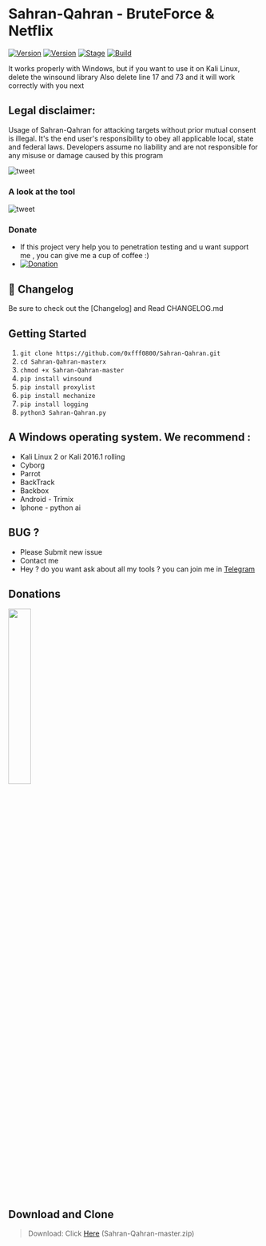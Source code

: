 # Sahran-Qahran - BruteForce & Netflix

[![Version](https://img.shields.io/badge/Brutesploit-1.1.0-brightgreen.svg?maxAge=259200)]()
[![Version](https://img.shields.io/badge/Codename-Pretty-red.svg?maxAge=259200)]()
[![Stage](https://img.shields.io/badge/Release-Stable-brightgreen.svg)]()
[![Build](https://img.shields.io/badge/Supported_OS-Linux-orange.svg)]()

It works properly with Windows, but if you want to use it on Kali Linux, delete the winsound library
Also delete line 17 and 73 and it will work correctly with you next

## Legal disclaimer:

Usage of Sahran-Qahran for attacking targets without prior mutual consent is illegal. It's the end user's responsibility to obey all applicable local, state and federal laws. Developers assume no liability and are not responsible for any misuse or damage caused by this program 

![tweet](https://www.up-00.com/i/00176/n5afde4zf7e9.jpg)

### A look at the tool

![tweet](https://www.up-00.com/i/00176/p6eeoeea7bu9.png)

### Donate
- If this project very help you to penetration testing  and u want support me , you can give me a cup of coffee :)
- [![Donation](https://img.shields.io/badge/bitcoin-donate-yellow.svg)](https://www.up-00.com/i/00176/4gu5yi4fwmgt.jpg)


## :scroll: Changelog
Be sure to check out the [Changelog] and Read CHANGELOG.md

## Getting Started
1. ```git clone https://github.com/0xfff0800/Sahran-Qahran.git```
2. ```cd Sahran-Qahran-masterx```
3. ```chmod +x Sahran-Qahran-master ```
4. ```pip install winsound  ```
5. ```pip install proxylist  ```
6. ```pip install mechanize  ```
7. ```pip install logging ```
8. ``` python3 Sahran-Qahran.py ```


## A Windows operating system. We recommend :
- Kali Linux 2 or Kali 2016.1 rolling 
- Cyborg
- Parrot 
- BackTrack 
- Backbox  
- Android - Trimix
- Iphone - python ai 

## BUG ? 
- Please Submit new issue 
- Contact me
- Hey ? do you want ask about all my tools ? you can join me in [Telegram](https://T.me/flaah999)

## Donations 

 <img src="https://www.up-00.com/i/00176/4gu5yi4fwmgt.jpg" width="30%"></img>
 
 ## Download and Clone
 > Download: Click [Here](https://github.com/0xfff0800/Sahran-Qahran/archive/master.zip) (Sahran-Qahran-master.zip)
 
 
